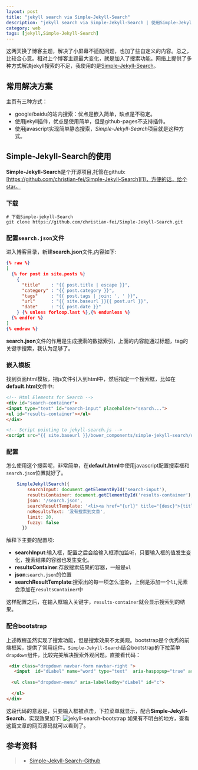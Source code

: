 ```yaml
---
layout: post
title: "jekyll search via Simple-Jekyll-Search"
description: "jekyll search via Simple-Jekyll-Search | 使用Simple-Jekyll-Search解决jekyll站内搜索问题"
category: web
tags: [jekyll,Simple-Jekyll-Search]
---
```



这两天换了博客主题，解决了小屏幕不适配问题，也加了些自定义的内容。总之，比较合心意。相对上个博客主题最大变化，就是加入了搜索功能。网络上提供了多种方式解决jekyll搜索的不足，我使用的是[Simple-Jekyll-Search][1]。<!-- more -->

## 常用解决方案
主页有三种方式：

-  google/baidu的站内搜索：优点是嵌入简单，缺点是不稳定。
- 使用jekyll插件，优点是使用简单，但是github-pages不支持插件。
- 使用javascript实现简单静态搜索，*Simple-Jekyll-Search*项目就是这种方式。


## Simple-Jekyll-Search的使用
**Simple-Jekyll-Search**是个开源项目,托管在github:[https://github.com/christian-fei/Simple-Jekyll-Search][1]，方便的话，给个star。

### 下载

```shell
# 下载Simple-jekyll-Search
git clone https://github.com/christian-fei/Simple-Jekyll-Search.git
```

### 配置`search.json`文件
进入博客目录，新建**search.json**文件,内容如下:

```json
{% raw %}
[
  {% for post in site.posts %}
    {
      "title"    : "{{ post.title | escape }}",
      "category" : "{{ post.category }}",
      "tags"     : "{{ post.tags | join: ', ' }}",
      "url"      : "{{ site.baseurl }}{{ post.url }}",
      "date"     : "{{ post.date }}"
    } {% unless forloop.last %},{% endunless %}
  {% endfor %}
]
{% endraw %}
```
**search.json**文件的作用是生成搜索的数据索引，上面的内容能通过标题，tag的关键字搜索，我认为足够了。

### 嵌入模板
找到页面html模板，把js文件引入到html中，然后指定一个搜索框，比如在**default.html**文件中:

```html
<!-- Html Elements for Search -->
<div id="search-container">
<input type="text" id="search-input" placeholder="search...">
<ul id="results-container"></ul>
</div>

<!-- Script pointing to jekyll-search.js -->
<script src="{{ site.baseurl }}/bower_components/simple-jekyll-search/dest/jekyll-search.js" type="text/javascript"></script>
```

### 配置
怎么使用这个搜索呢，非常简单，在**default.html**中使用javascript配置搜索框和`search.json`位置就好了。

```javascript
    SimpleJekyllSearch({
        searchInput: document.getElementById('search-input'),
        resultsContainer: document.getElementById('results-container'),
        json: '/search.json',
        searchResultTemplate: '<li><a href="{url}" title="{desc}">{title}</a></li>',
        noResultsText: '没有搜索到文章',
        limit: 20,
        fuzzy: false
      })
```
解释下主要的配置项:

* **searchInput**:输入框，配置之后会给输入框添加监听，只要输入框的值发生变化，搜索结果的容器也发生变化。
* **resultsContainer**:存放搜索结果的容器，一般是`ul`
* **json**:`search.json`的位置
* **searchResultTemplate**:搜索出的每一项怎么渲染，上例是添加一个`li`,元素会添加在`resultsContainer`中

这样配置之后，在输入框输入关键字，`results-container`就会显示搜索到的结果。

### 配合bootstrap
上述教程虽然实现了搜索功能，但是搜索效果不太美观。bootstrap是个优秀的前端框架，提供了常用组件。`Simple-Jekyll-Search`结合bootstrap的下拉菜单`drapdown`组件，比较完美解决搜索外观问题。直接看代码：

```html
 <div class="dropdown navbar-form navbar-right ">
   <input  id="dLabel" name="word" type="text"  aria-haspopup="true" aria-expanded="false" data-toggle="dropdown" class="form-control typeahead"   placeholder="搜索">
  
  <ul class="dropdown-menu" aria-labelledby="dLabel" id="c">
    
  </ul>
</div>
```
这段代码的意思是，只要输入框被点击，下拉菜单就显示，配合**Simple-Jekyll-Search**，实现效果如下:
![jekyll-search-bootstrap](http://7xivpo.com1.z0.glb.clouddn.com/jekyll-search-bootstrap.png)
如果有不明白的地方，查看这篇文章的网页源码就可以看到了。

## 参考资料
> * [Simple-Jekyll-Search-Github][1]

[1]: https://github.com/christian-fei/Simple-Jekyll-Search